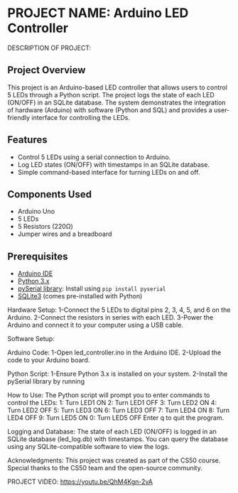 
# PROJECT NAME: Arduino LED Controller
DESCRIPTION OF PROJECT:
## Project Overview
This project is an Arduino-based LED controller that allows users to control 5 LEDs through a Python script. The project logs the state of each LED (ON/OFF) in an SQLite database. The system demonstrates the integration of hardware (Arduino) with software (Python and SQL) and provides a user-friendly interface for controlling the LEDs.

## Features
- Control 5 LEDs using a serial connection to Arduino.
- Log LED states (ON/OFF) with timestamps in an SQLite database.
- Simple command-based interface for turning LEDs on and off.

## Components Used
- Arduino Uno 
- 5 LEDs
- 5 Resistors (220Ω)
- Jumper wires and a breadboard

## Prerequisites
- [Arduino IDE](https://www.arduino.cc/en/software)
- [Python 3.x](https://www.python.org/downloads/)
- [pySerial library](https://pyserial.readthedocs.io/en/latest/): Install using `pip install pyserial`
- [SQLite3](https://www.sqlite.org/index.html) (comes pre-installed with Python)


Hardware Setup:
1-Connect the 5 LEDs to digital pins 2, 3, 4, 5, and 6 on the Arduino.
2-Connect the resistors in series with each LED.
3-Power the Arduino and connect it to your computer using a USB cable.


Software Setup:

Arduino Code:
1-Open led_controller.ino in the Arduino IDE.
2-Upload the code to your Arduino board.


Python Script:
1-Ensure Python 3.x is installed on your system.
2-Install the pySerial library by running


How to Use:
The Python script will prompt you to enter commands to control the LEDs:
1: Turn LED1 ON
2: Turn LED1 OFF
3: Turn LED2 ON
4: Turn LED2 OFF
5: Turn LED3 ON
6: Turn LED3 OFF
7: Turn LED4 ON
8: Turn LED4 OFF
9: Turn LED5 ON
0: Turn LED5 OFF
Enter q to quit the program.

Logging and Database:
The state of each LED (ON/OFF) is logged in an SQLite database (led_log.db) with timestamps.
You can query the database using any SQLite-compatible software to view the logs.

Acknowledgments:
This project was created as part of the CS50 course.
Special thanks to the CS50 team and the open-source community.


PROJECT VIDEO:
https://youtu.be/QhM4Kgn-2vA

